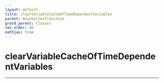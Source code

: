 ```yaml
---
layout: default
title: clearVariableCacheOfTimeDependentVariables
parent: WaveVortexTransform
grand_parent: Classes
nav_order: 86
mathjax: true
---
```


#  clearVariableCacheOfTimeDependentVariables




---

